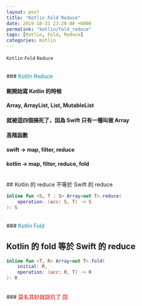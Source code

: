 ```yaml
---
layout: post
title: "Kotlin Fold Reduce"
date: 2019-10-31 23:20:00 +0800
permalink: "kotlin/fold_reduce"
tags: [Kotlin, Fold, Reduce]
categories: Kotlin
---
```


`Kotlin` `Fold` `Reduce`

<br>
### <span style="color:#0089A7">Kotlin Reduce</span>

#### 剛開始寫 Kotlin 的時候

#### Array, ArrayList, List, MutableList
#### 就被這四個搞死了，因為 Swift 只有一種叫做 Array

#### 高階函數 

#### swift -> map, filter, reduce
#### kotlin -> map, filter, reduce, fold

<br>
## Kotlin 的 reduce 不等於 Swift 的 reduce

```kotlin
inline fun <S, T : S> Array<out T>.reduce(
    operation: (acc: S, T) -> S
): S
```
<br>
### <span style="color:#0089A7">Kotlin Fold</span>

## Kotlin 的 fold 等於 Swift 的 reduce
```kotlin
inline fun <T, R> Array<out T>.fold(
    initial: R, 
    operation: (acc: R, T) -> R
): R
```

<br>
### <span style="color:#FF0000">莫名其妙就跳坑了 囧</span>